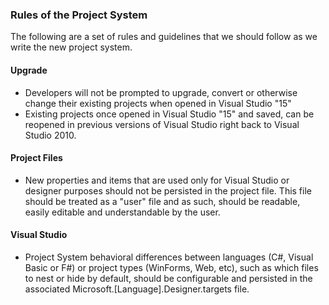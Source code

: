 ### Rules of the Project System

The following are a set of rules and guidelines that we should follow as we write the new project system.

#### Upgrade
- Developers will not be prompted to upgrade, convert or otherwise change their existing projects when opened in Visual Studio "15"
- Existing projects once opened in Visual Studio "15" and saved, can be reopened in previous versions of Visual Studio right back to Visual Studio 2010.

#### Project Files
- New properties and items that are used only for Visual Studio or designer purposes should not be persisted in the project file. This file should be treated as a "user" file and as such, should be readable, easily editable and understandable by the user.

#### Visual Studio
- Project System behavioral differences between languages (C#, Visual Basic or F#) or project types (WinForms, Web, etc), such as which files to nest or hide by default, should be configurable and persisted in the associated Microsoft.[Language].Designer.targets file.


